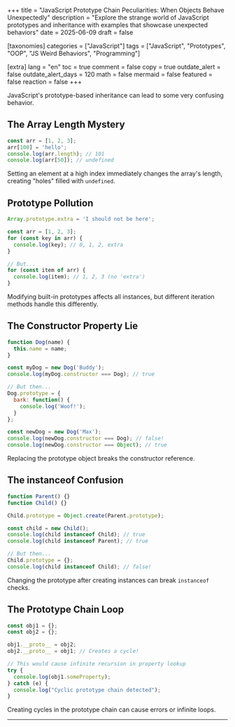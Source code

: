 +++
title = "JavaScript Prototype Chain Peculiarities: When Objects Behave Unexpectedly"
description = "Explore the strange world of JavaScript prototypes and inheritance with examples that showcase unexpected behaviors"
date = 2025-06-09
draft = false

[taxonomies]
categories = ["JavaScript"]
tags = ["JavaScript", "Prototypes", "OOP", "JS Weird Behaviors", "Programming"]

[extra]
lang = "en"
toc = true
comment = false
copy = true
outdate_alert = false
outdate_alert_days = 120
math = false
mermaid = false
featured = false
reaction = false
+++

JavaScript's prototype-based inheritance can lead to some very confusing behavior.

## The Array Length Mystery

```javascript
const arr = [1, 2, 3];
arr[100] = 'hello';
console.log(arr.length); // 101
console.log(arr[50]); // undefined
```

Setting an element at a high index immediately changes the array's length, creating "holes" filled with `undefined`.

## Prototype Pollution

```javascript
Array.prototype.extra = 'I should not be here';

const arr = [1, 2, 3];
for (const key in arr) {
  console.log(key); // 0, 1, 2, extra
}

// But...
for (const item of arr) {
  console.log(item); // 1, 2, 3 (no 'extra')
}
```

Modifying built-in prototypes affects all instances, but different iteration methods handle this differently.

## The Constructor Property Lie

```javascript
function Dog(name) {
  this.name = name;
}

const myDog = new Dog('Buddy');
console.log(myDog.constructor === Dog); // true

// But then...
Dog.prototype = {
  bark: function() {
    console.log('Woof!');
  }
};

const newDog = new Dog('Max');
console.log(newDog.constructor === Dog); // false!
console.log(newDog.constructor === Object); // true
```

Replacing the prototype object breaks the constructor reference.

## The instanceof Confusion

```javascript
function Parent() {}
function Child() {}

Child.prototype = Object.create(Parent.prototype);

const child = new Child();
console.log(child instanceof Child); // true
console.log(child instanceof Parent); // true

// But then...
Child.prototype = {};
console.log(child instanceof Child); // false!
```

Changing the prototype after creating instances can break `instanceof` checks.

## The Prototype Chain Loop

```javascript
const obj1 = {};
const obj2 = {};

obj1.__proto__ = obj2;
obj2.__proto__ = obj1; // Creates a cycle!

// This would cause infinite recursion in property lookup
try {
  console.log(obj1.someProperty);
} catch (e) {
  console.log("Cyclic prototype chain detected");
}
```

Creating cycles in the prototype chain can cause errors or infinite loops.

---